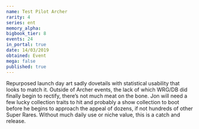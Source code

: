 ```yaml
---
name: Test Pilot Archer
rarity: 4
series: ent
memory_alpha:
bigbook_tier: 8
events: 24
in_portal: true
date: 14/03/2019
obtained: Event
mega: false
published: true
---
```


Repurposed launch day art sadly dovetails with statistical usability that looks to match it. Outside of Archer events, the lack of which WRG/DB did finally begin to rectify, there’s not much meat on the bone. Jon will need a few lucky collection traits to hit and probably a show collection to boot before he begins to approach the appeal of dozens, if not hundreds of other Super Rares. Without much daily use or niche value, this is a catch and release.
